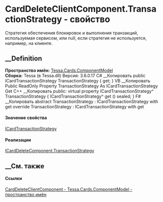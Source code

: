# CardDeleteClientComponent.TransactionStrategy - свойство
Стратегия обеспечения блокировок и выполнения транзакций, используемая
сервисом, или null, если стратегия не используется, например, на клиенте.
## __Definition
 **Пространство имён:**
[Tessa.Cards.ComponentModel](N_Tessa_Cards_ComponentModel.htm)  
 **Сборка:** Tessa (в Tessa.dll) Версия: 3.6.0.17
C# __Копировать
     public ICardTransactionStrategy TransactionStrategy { get; }
VB __Копировать
     Public ReadOnly Property TransactionStrategy As ICardTransactionStrategy
    	Get
C++ __Копировать
     public:
    virtual property ICardTransactionStrategy^ TransactionStrategy {
    	ICardTransactionStrategy^ get () sealed;
    }
F# __Копировать
     abstract TransactionStrategy : ICardTransactionStrategy with get
    override TransactionStrategy : ICardTransactionStrategy with get
#### Значение свойства
[ICardTransactionStrategy](T_Tessa_Cards_ComponentModel_ICardTransactionStrategy.htm)
#### Реализации
[ICardDeleteComponent.TransactionStrategy](P_Tessa_Cards_ComponentModel_ICardDeleteComponent_TransactionStrategy.htm)  
##  __См. также
#### Ссылки
[CardDeleteClientComponent -
](T_Tessa_Cards_ComponentModel_CardDeleteClientComponent.htm)
[Tessa.Cards.ComponentModel - пространство
имён](N_Tessa_Cards_ComponentModel.htm)
